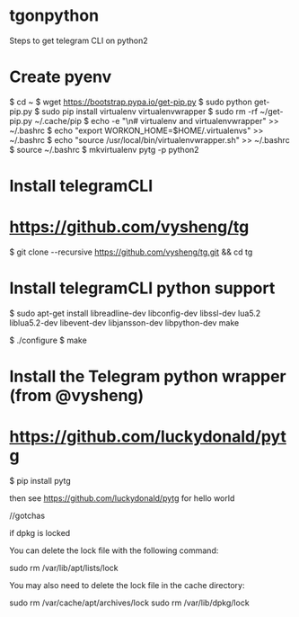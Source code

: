 # tgonpython

Steps to get telegram CLI on python2

# Create pyenv

$ cd ~
$ wget https://bootstrap.pypa.io/get-pip.py
$ sudo python get-pip.py
$ sudo pip install virtualenv virtualenvwrapper
$ sudo rm -rf ~/get-pip.py ~/.cache/pip
$ echo -e "\n# virtualenv and virtualenvwrapper" >> ~/.bashrc
$ echo "export WORKON_HOME=$HOME/.virtualenvs" >> ~/.bashrc
$ echo "source /usr/local/bin/virtualenvwrapper.sh" >> ~/.bashrc
$ source ~/.bashrc
$ mkvirtualenv pytg -p python2

# Install telegramCLI
# https://github.com/vysheng/tg

$ git clone --recursive https://github.com/vysheng/tg.git && cd tg

# Install telegramCLI python support

$ sudo apt-get install libreadline-dev libconfig-dev libssl-dev lua5.2 liblua5.2-dev libevent-dev libjansson-dev libpython-dev make 

$ ./configure
$  make

# Install the Telegram python wrapper (from @vysheng)
# https://github.com/luckydonald/pytg

$ pip install pytg

then see https://github.com/luckydonald/pytg for hello world

//gotchas

if dpkg is locked 

You can delete the lock file with the following command:

sudo rm /var/lib/apt/lists/lock

You may also need to delete the lock file in the cache directory:

sudo rm /var/cache/apt/archives/lock
sudo rm /var/lib/dpkg/lock
